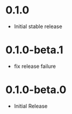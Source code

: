 # 0.1.0

 - Initial stable release

# 0.1.0-beta.1

 - fix release failure

# 0.1.0-beta.0

 - Initial Release
